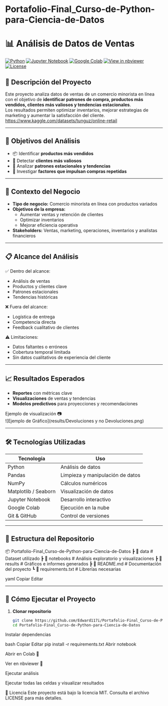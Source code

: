 # Portafolio-Final_Curso-de-Python-para-Ciencia-de-Datos
# 📊 Análisis de Datos de Ventas

[![Python](https://img.shields.io/badge/Python-3.10+-blue.svg)](https://www.python.org/)
[![Jupyter Notebook](https://img.shields.io/badge/Jupyter-Notebook-orange.svg)](https://jupyter.org/)
[![Google Colab](https://img.shields.io/badge/Open%20in-Colab-yellow.svg)](https://colab.research.google.com/drive/1qisiAAu_2Su63tEWJ3bjjYgao_GLmW9T#scrollTo=lI-Kozab30ZE)
[![View in nbviewer](https://img.shields.io/badge/View%20in-nbviewer-blue.svg)](https://nbviewer.org/github/Edward117i/Portafolio-Final_Curso-de-Python-para-Ciencia-de-Datos/blob/main/Portafolio%20Final_Curso%20de%20Python%20para%20Ciencia%20de%20Datos.ipynb)
[![License](https://img.shields.io/badge/License-MIT-green.svg)](LICENSE)

## 📌 Descripción del Proyecto
Este proyecto analiza datos de ventas de un comercio minorista en línea con el objetivo de **identificar patrones de compra, productos más vendidos, clientes más valiosos y tendencias estacionales**.  
Los resultados permiten optimizar inventarios, mejorar estrategias de marketing y aumentar la satisfacción del cliente.
https://www.kaggle.com/datasets/tunguz/online-retail

---

## 🎯 Objetivos del Análisis
- 📦 Identificar **productos más vendidos**
- 👥 Detectar **clientes más valiosos**
- 📅 Analizar **patrones estacionales y tendencias**
- 🔄 Investigar **factores que impulsan compras repetidas**

---

## 🏢 Contexto del Negocio
- **Tipo de negocio:** Comercio minorista en línea con productos variados
- **Objetivos de la empresa:**
  - Aumentar ventas y retención de clientes
  - Optimizar inventarios
  - Mejorar eficiencia operativa
- **Stakeholders:** Ventas, marketing, operaciones, inventarios y analistas financieros

---

## 📋 Alcance del Análisis
✅ Dentro del alcance:
- Análisis de ventas
- Productos y clientes clave
- Patrones estacionales
- Tendencias históricas

❌ Fuera del alcance:
- Logística de entrega
- Competencia directa
- Feedback cualitativo de clientes

⚠️ Limitaciones:
- Datos faltantes o erróneos
- Cobertura temporal limitada
- Sin datos cualitativos de experiencia del cliente

---

## 📈 Resultados Esperados
- **Reportes** con métricas clave
- **Visualizaciones** de ventas y tendencias
- **Modelos predictivos** para proyecciones y recomendaciones

Ejemplo de visualización 📷  
![Ejemplo de Gráfico](results/Devoluciones y no Devoluciones.png)

---

## 🛠️ Tecnologías Utilizadas
| Tecnología | Uso |
|------------|-----|
| Python     | Análisis de datos |
| Pandas     | Limpieza y manipulación de datos |
| NumPy      | Cálculos numéricos |
| Matplotlib / Seaborn | Visualización de datos |
| Jupyter Notebook | Desarrollo interactivo |
| Google Colab | Ejecución en la nube |
| Git & GitHub | Control de versiones |

---

## 📂 Estructura del Repositorio
📦 Portafolio-Final_Curso-de-Python-para-Ciencia-de-Datos
┣ 📂 data # Dataset utilizado
┣ 📂 notebooks # Análisis exploratorio y visualizaciones
┣ 📂 results # Gráficos e informes generados
┣ 📜 README.md # Documentación del proyecto
┗ 📜 requirements.txt # Librerías necesarias

yaml
Copiar
Editar

---

## 🚀 Cómo Ejecutar el Proyecto
1. **Clonar repositorio**
   ```bash
   git clone https://github.com/Edward117i/Portafolio-Final_Curso-de-Python-para-Ciencia-de-Datos.git
   cd Portafolio-Final_Curso-de-Python-para-Ciencia-de-Datos
Instalar dependencias

bash
Copiar
Editar
pip install -r requirements.txt
Abrir notebook

Abrir en Colab 🚀

Ver en nbviewer 📖

Ejecutar análisis

Ejecutar todas las celdas y visualizar resultados

📜 Licencia
Este proyecto está bajo la licencia MIT. Consulta el archivo LICENSE para más detalles.
